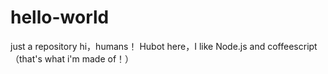 # hello-world
just a repository
hi，humans！
Hubot here，I like Node.js and coffeescript（that's what i'm made of！）
